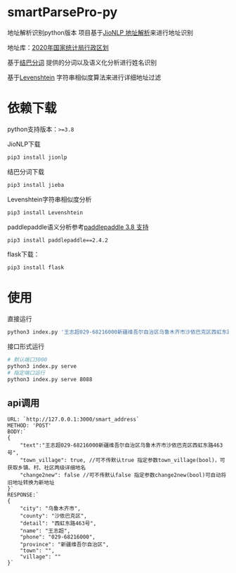 # smartParsePro-py
地址解析识别python版本
项目基于[JioNLP 地址解析](https://github.com/dongrixinyu/JioNLP/wiki/Gadget-%E8%AF%B4%E6%98%8E%E6%96%87%E6%A1%A3#user-content-%E5%9C%B0%E5%9D%80%E8%A7%A3%E6%9E%90)来进行地址识别

地址库：[2020年国家统计局行政区划](http://www.stats.gov.cn/tjsj/tjbz/tjyqhdmhcxhfdm/2020)

基于[结巴分词](https://github.com/fxsjy/jieba) 提供的分词以及语义化分析进行姓名识别

基于[Levenshtein](https://github.com/Levenshtein) 字符串相似度算法来进行详细地址过滤

# 依赖下载
python支持版本：`>=3.8`

JioNLP下载
```bash
pip3 install jionlp
```
结巴分词下载
```bash
pip3 install jieba
```
Levenshtein字符串相似度分析
```bash
pip3 install Levenshtein
```
paddlepaddle语义分析参考[paddlepaddle 3.8 支持](https://github.com/fxsjy/jieba/issues/920)
```bash
pip3 install paddlepaddle==2.4.2
```
flask下载：
```bash
pip3 install flask
```

# 使用
直接运行
```bash
python3 index.py '王志超029-68216000新疆维吾尔自治区乌鲁木齐市沙依巴克区西虹东路463号'
```
接口形式运行 
```bash
# 默认端口3000
python3 index.py serve  
# 指定端口运行
python3 index.py serve 8088 
```
## api调用
```JS
URL: `http://127.0.0.1:3000/smart_address`
METHOD: 'POST'
BODY:`
{
    "text":"王志超029-68216000新疆维吾尔自治区乌鲁木齐市沙依巴克区西虹东路463号",
    "town_village": true, //可不传默认true 指定参数town_village(bool)，可获取乡镇、村、社区两级详细地名 
    "change2new": false //可不传默认false 指定参数change2new(bool)可自动将旧地址转换为新地址
}`
RESPONSE:`
{
    "city": "乌鲁木齐市",
    "county": "沙依巴克区",
    "detail": "西虹东路463号",
    "name": "王志超",
    "phone": "029-68216000",
    "province": "新疆维吾尔自治区",
    "town": "",
    "village": ""
}`
```